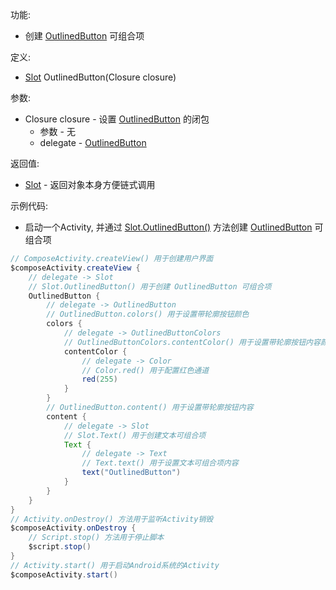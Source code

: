 功能:

+ 创建 [OutlinedButton](/API/UI/Compose/Widget/OutlinedButton/README.md) 可组合项

定义:

+ [Slot](/API/UI/Compose/Slot/Slot/README.md) OutlinedButton(Closure closure)

参数:

+ Closure closure - 设置 [OutlinedButton](/API/UI/Compose/Widget/OutlinedButton/README.md) 的闭包
    + 参数 - 无
    + delegate - [OutlinedButton](/API/UI/Compose/Widget/OutlinedButton/README.md)

返回值:

+ [Slot](/API/UI/Compose/Slot/Slot/README.md) - 返回对象本身方便链式调用

示例代码:

+ 启动一个Activity, 并通过 [Slot.OutlinedButton()](/API/UI/Compose/Slot/Slot/README.md?id=OutlinedButton) 方法创建
  [OutlinedButton](/API/UI/Compose/Widget/OutlinedButton/README.md) 可组合项

```groovy
// ComposeActivity.createView() 用于创建用户界面
$composeActivity.createView {
    // delegate -> Slot
    // Slot.OutlinedButton() 用于创建 OutlinedButton 可组合项
    OutlinedButton {
        // delegate -> OutlinedButton
        // OutlinedButton.colors() 用于设置带轮廓按钮颜色
        colors {
            // delegate -> OutlinedButtonColors
            // OutlinedButtonColors.contentColor() 用于设置带轮廓按钮内容颜色
            contentColor {
                // delegate -> Color
                // Color.red() 用于配置红色通道
                red(255)
            }
        }
        // OutlinedButton.content() 用于设置带轮廓按钮内容
        content {
            // delegate -> Slot
            // Slot.Text() 用于创建文本可组合项
            Text {
                // delegate -> Text
                // Text.text() 用于设置文本可组合项内容
                text("OutlinedButton")
            }
        }
    }
}
// Activity.onDestroy() 方法用于监听Activity销毁
$composeActivity.onDestroy {
    // Script.stop() 方法用于停止脚本
    $script.stop()
}
// Activity.start() 用于启动Android系统的Activity
$composeActivity.start()
```